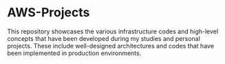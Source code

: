 # AWS-Projects
This repository showcases the various infrastructure codes and high-level concepts that have been developed during my studies and personal projects. These include well-designed architectures and codes that have been implemented in production environments.
